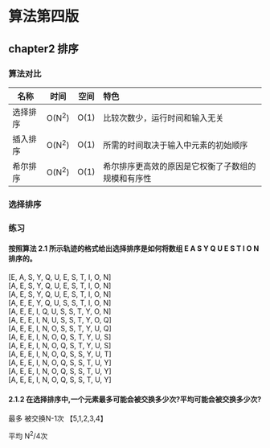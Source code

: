 # 算法第四版

## chapter2 排序

### 算法对比

| 名称 | 时间 | 空间   | 特色     |
|----|----|------|:-------|
| 选择排序| O(N<sup>2</sup>)| O(1) | 比较次数少，运行时间和输入无关 |
| 插入排序| O(N<sup>2</sup>)| O(1) | 所需的时间取决于输入中元素的初始顺序       |
| 希尔排序|O(N<sup>2</sup>)| O(1) | 希尔排序更高效的原因是它权衡了子数组的规模和有序性       |

### 选择排序


### 练习
#### 按照算法 2.1 所示轨迹的格式给出选择排序是如何将数组 E A S Y Q U E S T I O N 排序的。

[E, A, S, Y, Q, U, E, S, T, I, O, N]</br>
[A, E, S, Y, Q, U, E, S, T, I, O, N]</br>
[A, E, S, Y, Q, U, E, S, T, I, O, N]</br>
[A, E, E, Y, Q, U, S, S, T, I, O, N]</br>
[A, E, E, I, Q, U, S, S, T, Y, O, N]</br>
[A, E, E, I, N, U, S, S, T, Y, O, Q]</br>
[A, E, E, I, N, O, S, S, T, Y, U, Q]</br>
[A, E, E, I, N, O, Q, S, T, Y, U, S]</br>
[A, E, E, I, N, O, Q, S, T, Y, U, S]</br>
[A, E, E, I, N, O, Q, S, S, Y, U, T]</br>
[A, E, E, I, N, O, Q, S, S, T, U, Y]</br>
[A, E, E, I, N, O, Q, S, S, T, U, Y]</br>
[A, E, E, I, N, O, Q, S, S, T, U, Y]</br>

#### 2.1.2 在选择排序中,一个元素最多可能会被交换多少次?平均可能会被交换多少次?

最多 被交换N-1次 【5,1,2,3,4】

平均 N<sup>2</sup>/4次


